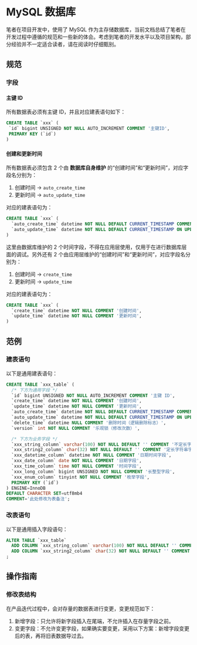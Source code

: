 # MySQL 数据库

笔者在项目开发中，使用了 MySQL 作为主存储数据库，当前文档总结了笔者在开发过程中遵循的规范和一些新的体会。考虑到笔者的开发水平以及项目架构，部分经验并不一定适合读者，请在阅读时仔细甄别。

## 规范

### 字段

#### 主键 ID

所有数据表必须有主键 ID，并且对应建表语句如下：

```sql
CREATE TABLE `xxx` (
 `id` bigint UNSIGNED NOT NULL AUTO_INCREMENT COMMENT '主键ID',
 PRIMARY KEY (`id`)
)
```

#### 创建和更新时间

所有数据表必须包含 2 个由 **数据库自身维护** 的“创建时间”和“更新时间”，对应字段名分别为：

1. 创建时间 → `auto_create_time`
2. 更新时间 → `auto_update_time`

对应的建表语句为：

```sql
CREATE TABLE `xxx` (
  `auto_create_time` datetime NOT NULL DEFAULT CURRENT_TIMESTAMP COMMENT '由数据库维护的创建时间',
  `auto_update_time` datetime NOT NULL DEFAULT CURRENT_TIMESTAMP ON UPDATE CURRENT_TIMESTAMP COMMENT '由数据库维护的更新时间',
)
```

这里由数据库维护的 2 个时间字段，不得在应用层使用，仅用于在进行数据库层面的调试。另外还有 2 个由应用层维护的“创建时间”和“更新时间”，对应字段名分别为：

1. 创建时间 → `create_time`
2. 更新时间 → `update_time`

对应的建表语句为：

```sql
CREATE TABLE `xxx` (
  `create_time` datetime NOT NULL COMMENT '创建时间',
  `update_time` datetime NOT NULL COMMENT '更新时间',
)
```

## 范例

### 建表语句

以下是通用建表语句：

```sql
CREATE TABLE `xxx_table` (
  /* 下方为通用字段 */
  `id` bigint UNSIGNED NOT NULL AUTO_INCREMENT COMMENT '主键 ID',
  `create_time` datetime NOT NULL COMMENT '创建时间',
  `update_time` datetime NOT NULL COMMENT '更新时间',
  `auto_create_time` datetime NOT NULL DEFAULT CURRENT_TIMESTAMP COMMENT '由数据库维护的创建时间',
  `auto_update_time` datetime NOT NULL DEFAULT CURRENT_TIMESTAMP ON UPDATE CURRENT_TIMESTAMP COMMENT '由数据库维护的更新时间',
  `delete_time` datetime NULL COMMENT '删除时间（逻辑删除标志）',
  `version` int NOT NULL COMMENT '乐观锁（修改次数）',

  /* 下方为业务字段 */
  `xxx_string_column` varchar(100) NOT NULL DEFAULT '' COMMENT '不定长字符串字段',
  `xxx_string2_column` char(32) NOT NULL DEFAULT '' COMMENT '定长字符串字段',
  `xxx_datetime_column` datetime NOT NULL COMMENT '日期时间字段',
  `xxx_date_column` date NOT NULL COMMENT '日期字段',
  `xxx_time_column` time NOT NULL COMMENT '时间字段',
  `xxx_long_column` bigint UNSIGNED NOT NULL COMMENT '长整型字段',
  `xxx_enum_column` tinyint NOT NULL COMMENT '枚举字段',
  PRIMARY KEY (`id`)
) ENGINE=InnoDB
DEFAULT CHARACTER SET=utf8mb4
COMMENT='此处修改为表备注';
```

### 改表语句

以下是通用插入字段语句：

```sql
ALTER TABLE `xxx_table`
  ADD COLUMN `xxx_string_column` varchar(100) NOT NULL DEFAULT '' COMMENT '不定长字符串字段' AFTER `xxx_column`,
  ADD COLUMN `xxx_string2_column` char(32) NOT NULL DEFAULT '' COMMENT '定长字符串字段' AFTER `xxx_string_column`
;
```

## 操作指南

### 修改表结构

在产品迭代过程中，会对存量的数据表进行变更，变更规范如下：

1. 新增字段：只允许将新字段插入在尾端，不允许插入在存量字段之前。
2. 变更字段：不允许变更字段，如果确实要变更，采用以下方案：新增字段变更后的表，再将旧表数据导过去。
